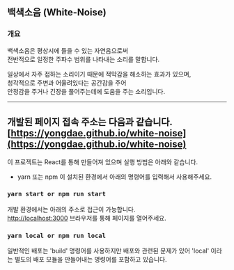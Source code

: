 ## 백색소음 (White-Noise)

### 개요

백색소음은 평상시에 들을 수 있는 자연음으로써<br/>
전반적으로 일정한 주파수 범위를 나타내는 소리를 말합니다.<br/>

일상에서 자주 접하는 소리이기 때문에 적막감을 해소하는 효과가 있으며,<br/>
청각적으로 주변과 어울려있다는 공간감을 주어<br/>
안정감을 주거나 긴장을 풀어주는데에 도움을 주는 소리입니다.<br/>

---
개발된 페이지 접속 주소는 다음과 같습니다.
[https://yongdae.github.io/white-noise](https://yongdae.github.io/white-noise)
---

이 프로젝트는 React를 통해 만들어져 있으며
실행 방법은 아래와 같습니다.

* yarn 또는 npm 이 설치된 환경에서 아래의 명령어를 입력해서 사용해주세요.

### `yarn start or npm run start`

개발 환경에서는 아래의 주소로 접근이 가능합니다.<br />
[http://localhost:3000](http://localhost:3000)
브라우저를 통해 페이지를 열어주세요.

### `yarn local or npm run local`

일반적인 배포는 'build' 명령어를 사용하지만 배포와 관련된 문제가 있어
'local' 이라는 별도의 배포 모듈을 만들어내는 명령어를 포함하고 있습니다.